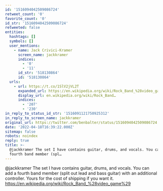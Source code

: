 ```yaml
---
id: '1516094042509086724'
retweet_count: '0'
favorite_count: '0'
id_str: '1516094042509086724'
retweeted: false
entities:
  hashtags: []
  symbols: []
  user_mentions:
    - name: Jack Crivici-Kramer
      screen_name: jackkramer
      indices:
        - '0'
        - '11'
      id_str: '518130864'
      id: '518130864'
  urls:
    - url: https://t.co/1SlV2jVL2T
      expanded_url: https://en.wikipedia.org/wiki/Rock_Band_%28video_game%29
      display_url: en.wikipedia.org/wiki/Rock_Band…
      indices:
        - '207'
        - '230'
in_reply_to_status_id_str: '1516091121750925312'
in_reply_to_screen_name: jackkramer
original_url: https://twitter.com/benbalter/status/1516094042509086724
date: '2022-04-18T16:39:22.000Z'
sitemap: false
robots: noindex
reply: true
title: >-
  @jackkramer The set I have contains guitar, drums, and vocals. You can add a
  fourth band member (spl…
---
```


@jackkramer The set I have contains guitar, drums, and vocals. You can add a fourth band member (split out lead and bass guitar) with an additional controller. Yours for the cost of shipping if you want it. https://en.wikipedia.org/wiki/Rock_Band_%28video_game%29
